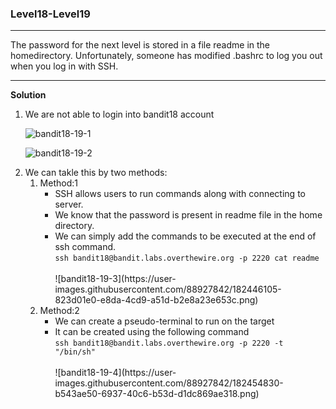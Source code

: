 ### Level18-Level19

<hr>
The password for the next level is stored in a file readme in the homedirectory. Unfortunately, someone has modified .bashrc to log you out when you log in with SSH.
<hr/>

<b>Solution</b><br/>

<ol>

<li>We are not able to login into bandit18 account</li>

![bandit18-19-1](https://user-images.githubusercontent.com/88927842/182446089-a7175ed7-3a28-4901-833c-d74d3edc6e12.png)

![bandit18-19-2](https://user-images.githubusercontent.com/88927842/182446101-731e90ab-9632-49e9-8d0b-c32f25cd825f.png)


<li>We can takle this by two methods:
<ol>
    <li>Method:1
        <ul>
            <li>SSH allows users to run commands along with connecting to server.
            </li>
            <li>We know that the password is present in readme file in the home directory.
            </li>
            <li>We can simply add the commands to be executed at the end of ssh command.<br/>
            <code>ssh bandit18@bandit.labs.overthewire.org -p 2220 cat readme</code>
            </li>
            <br/>
![bandit18-19-3](https://user-images.githubusercontent.com/88927842/182446105-823d01e0-e8da-4cd9-a51d-b2e8a23e653c.png)
</ul>
    </li>
    <li>Method:2
        <ul>
            <li>We can create a pseudo-terminal to run on the target</li>
            <li>It can be created using the following command<br/>
            <code>ssh bandit18@bandit.labs.overthewire.org -p 2220 -t "/bin/sh"</code></li>
<br/>
![bandit18-19-4](https://user-images.githubusercontent.com/88927842/182454830-b543ae50-6937-40c6-b53d-d1dc869ae318.png)
        </ul>
    </li>
</ol>


</li>
